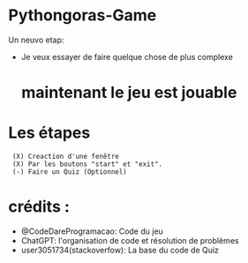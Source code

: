 # Pythongoras-Game
Un neuvo etap:

- Je veux essayer de faire quelque chose de plus complexe 
  # maintenant le jeu est jouable
# Les étapes 
     (X) Creaction d'une fenêtre
     (X) Par les boutons "start" et "exit".
     (-) Faire un Quiz (Optionnel)
     
 # crédits :
   - @CodeDareProgramacao:
        Code du jeu
   - ChatGPT:
        l'organisation de code et
        résolution de problèmes
   - user3051734(stackoverfow):
        La base du code de Quiz
